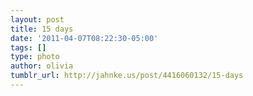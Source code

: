 ```yaml
---
layout: post
title: 15 days
date: '2011-04-07T08:22:30-05:00'
tags: []
type: photo
author: olivia
tumblr_url: http://jahnke.us/post/4416060132/15-days
---
```

